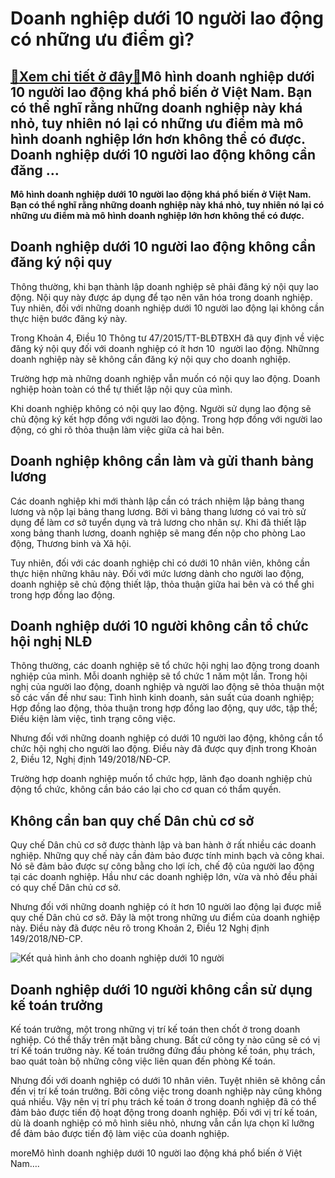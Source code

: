 Doanh nghiệp dưới 10 người lao động có những ưu điểm gì?
========================================================

[:gift:Xem chi tiết ở đây:gift:](https://hddtvn.com/doanh-nghiep-duoi-10-nguoi-lao-dong-co-nhung-uu-diem-gi/)Mô hình doanh nghiệp dưới 10 người lao động khá phổ biến ở Việt Nam. Bạn có thể nghĩ rằng những doanh nghiệp này khá nhỏ, tuy nhiên nó lại có những ưu điểm mà mô hình doanh nghiệp lớn hơn không thể có được. Doanh nghiệp dưới 10 người lao động không cần đăng …
-------------------------------------------------------------------------------------------------------------------------------------------------------------------------------------------------------------------------------------------------------------------

**Mô hình doanh nghiệp dưới 10 người lao động khá phổ biến ở Việt Nam. Bạn có thể nghĩ rằng những doanh nghiệp này khá nhỏ, tuy nhiên nó lại có những ưu điểm mà mô hình doanh nghiệp lớn hơn không thể có được.**


Doanh nghiệp dưới 10 người lao động không cần đăng ký nội quy
-------------------------------------------------------------


Thông thường, khi bạn thành lập doanh nghiệp sẽ phải đăng ký nội quy lao động. Nội quy này được áp dụng để tạo nên văn hóa trong doanh nghiệp. Tuy nhiên, đối với những doanh nghiệp dưới 10 người lao động lại không cần thực hiện bước đăng ký này.


Trong Khoản 4, Điều 10 Thông tư 47/2015/TT-BLĐTBXH đã quy định về việc đăng ký nội quy đối với doanh nghiệp có ít hơn 10  người lao động. Nhữnng doanh nghiệp này sẽ không cần đăng ký nội quy cho doanh nghiệp.


Trường hợp mà những doanh nghiệp vẫn muốn có nội quy lao động. Doanh nghiệp hoàn toàn có thể tự thiết lập nội quy của mình.


Khi doanh nghiệp không có nội quy lao động. Người sử dụng lao động sẽ chủ động ký kết hợp đồng với người lao động. Trong hợp đồng với người lao động, có ghi rõ thỏa thuận làm việc giữa cả hai bên.


Doanh nghiệp không cần làm và gửi thanh bảng lương
--------------------------------------------------


Các doanh nghiệp khi mới thành lập cần có trách nhiệm lập bảng thang lương và nộp lại bảng thang lương. Bởi vì bảng thang lương có vai trò sử dụng để làm cơ sở tuyển dụng và trả lương cho nhân sự. Khi đã thiết lập xong bảng thanh lương, doanh nghiệp sẽ mang đến nộp cho phòng Lao động, Thương binh và Xã hội.


Tuy nhiên, đối với các doanh nghiệp chỉ có dưới 10 nhân viên, không cần thực hiện những khâu này. Đối với mức lương dành cho người lao động, doanh nghiệp sẽ chủ động thiết lập, thỏa thuận giữa hai bên và có thể ghi trong hợp đồng lao động.


Doanh nghiệp dưới 10 người không cần tổ chức hội nghị NLĐ
---------------------------------------------------------


Thông thường, các doanh nghiệp sẽ tổ chức hội nghị lao động trong doanh nghiệp của mình. Mỗi doanh nghiệp sẽ tổ chức 1 năm một lần. Trong hội nghị của người lao động, doanh nghiệp và người lao động sẽ thỏa thuận một số các vấn đề như sau: Tình hình kinh doanh, sản suất của doanh nghiệp; Hợp đồng lao động, thỏa thuận trong hợp đồng lao động, quy ước, tập thể; Điều kiện làm việc, tình trạng công việc.


Nhưng đối với những doanh nghiệp có dưới 10 người lao động, không cần tổ chức hội nghị cho người lao động. Điều này đã được quy định trong Khoản 2, Điều 12, Nghị định 149/2018/NĐ-CP.


Trường hợp doanh nghiệp muốn tổ chức hợp, lãnh đạo doanh nghiệp chủ động tổ chức, không cần báo cáo lại cho cơ quan có thẩm quyền.


Không cần ban quy chế Dân chủ cơ sở
-----------------------------------


Quy chế Dân chủ cơ sở được thành lập và ban hành ở rất nhiều các doanh nghiệp. Những quy chế này cần đảm bảo được tính minh bạch và công khai. Nó sẽ đảm bảo được sự công bằng cho lợi ích, chế độ của người lao động tại các doanh nghiệp. Hầu như các doanh nghiệp lớn, vừa và nhỏ đều phải có quy chế Dân chủ cơ sở.


Nhưng đối với những doanh nghiệp có ít hơn 10 người lao động lại được miễ quy chế Dân chủ cơ sở. Đây là một trong những ưu điểm của doanh nghiệp này. Điều này đã được nêu rõ trong Khoản 2, Điều 12 Nghị định 149/2018/NĐ-CP.


![Kết quả hình ảnh cho doanh nghiệp dưới 10 người](https://hddtvn.com/wp-content/uploads/2021/01/tax-rates-and-allowances-for-limited-company-directors-1500x750-1.jpg)


Doanh nghiệp dưới 10 người không cần sử dụng kế toán trưởng
-----------------------------------------------------------


Kế toán trưởng, một trong những vị trí kế toán then chốt ở trong doanh nghiệp. Có thể thấy trên mặt bằng chung. Bất cứ công ty nào cũng sẽ có vị trí Kế toán trưởng này. Kế toán trưởng đứng đầu phòng kế toán, phụ trách, bao quát toàn bộ những công việc liên quan đến phòng Kế toán.


Nhưng đối với doanh nghiệp có dưới 10 nhân viên. Tuyệt nhiên sẽ không cần đến vị trí kế toán trưởng. Bởi công việc trong doanh nghiệp này cũng không quá nhiều. Vậy nên vị trí phụ trách kế toán ở trong doanh nghiệp đã có thể đảm bảo được tiến độ hoạt động trong doanh nghiệp. Đối với vị trí kế toán, dù là doanh nghiệp có mô hình siêu nhỏ, nhưng vẫn cần lựa chọn kĩ lưỡng để đảm bảo được tiến độ làm việc của doanh nghiệp.


moreMô hình doanh nghiệp dưới 10 người lao động khá phổ biến ở Việt Nam….

